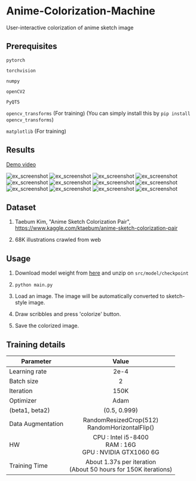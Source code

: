 # Anime-Colorization-Machine

User-interactive colorization of anime sketch image

Prerequisites
------

  `pytorch`
  
  `torchvision`
  
  `numpy`
  
  `openCV2`
  
  `PyQT5`
  
  `opencv_transforms` (For training) (You can simply install this by `pip install opencv_transforms`)
  
  `matplotlib` (For training)
  
Results
-----
[Demo video](https://youtu.be/r9HG7dkug4k)


  ![ex_screenshot](./example/7_1.PNG)
  ![ex_screenshot](./example/7_2.PNG)
  ![ex_screenshot](./example/7_3.PNG)
  ![ex_screenshot](./example/8_1.png)
  ![ex_screenshot](./example/8_2.png)
  ![ex_screenshot](./example/8_3.png)
  ![ex_screenshot](./example/10_1.png)
  ![ex_screenshot](./example/10_2.png)
  ![ex_screenshot](./example/10_3.png)
  ![ex_screenshot](./example/11_1.png)
  ![ex_screenshot](./example/11_2.png)
  ![ex_screenshot](./example/11_3.png)  
  
Dataset
------

  1. Taebum Kim, "Anime Sketch Colorization Pair", https://www.kaggle.com/ktaebum/anime-sketch-colorization-pair
  
  2. 68K illustrations crawled from web
  
    
Usage
------

  1. Download model weight from [here](https://drive.google.com/file/d/1dQgcjruRg-aoX_7eem-b1KCIYNeAp3u9/view?usp=sharing) and unzip on `src/model/checkpoint`

  2. `python main.py`
  
  3. Load an image. The image will be automatically converted to sketch-style image.
  
  4. Draw scribbles and press 'colorize' button.
  
  5. Save the colorized image.
  
Training details
------

| <center>Parameter</center> | <center>Value</center> |
|:--------|:--------:|
| Learning rate | 2e-4 | 
| Batch size | 2 | 
| Iteration | 150K | 
| Optimizer | Adam |
| (beta1, beta2) | (0.5, 0.999) |
| Data Augmentation | RandomResizedCrop(512)<br>RandomHorizontalFlip() |
| HW | CPU : Intel i5-8400<br>RAM : 16G<br>GPU : NVIDIA GTX1060 6G |
| Training Time | About 1.37s per iteration<br>(About 50 hours for 150K iterations) |
